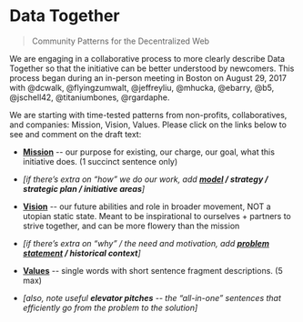 Data Together
========
> Community Patterns for the Decentralized Web

We are engaging in a collaborative process to more clearly describe Data Together so that the initiative can be better understood by newcomers. This process began during an in-person meeting in Boston on August 29, 2017 with @dcwalk, @flyingzumwalt, @jeffreyliu, @mhucka, @ebarry, @b5, @jschell42, @titaniumbones, @rgardaphe.

We are starting with time-tested patterns from non-profits, collaboratives, and companies: Mission, Vision, Values. Please click on the links below to see and comment on the draft text:    

* **[Mission](/mission.md)** -- our purpose for existing, our charge, our goal, what this initiative does. (1 succinct sentence only)

* _[if there’s extra on “how” we do our work, add **[model](/model.md) / strategy / strategic plan / initiative areas**]_

* **[Vision](/vision.md)** -- our future abilities and role in broader movement, NOT a utopian static state. Meant to be inspirational to ourselves + partners to strive together, and can be more flowery than the mission

* _[if there’s extra on “why” / the need and motivation, add **[problem statement](/problem.md) / historical context**]_

* **[Values](/values.md)** -- single words with short sentence fragment descriptions. (5 max)

* _[also, note useful **elevator pitches** -- the “all-in-one” sentences that efficiently go from the problem to the solution]_
